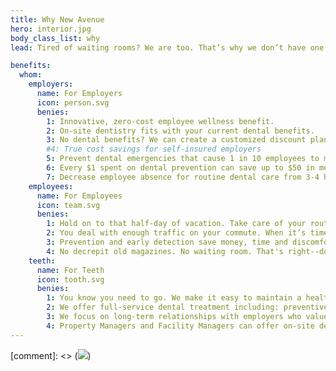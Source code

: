 ```yaml
---
title: Why New Avenue
hero: interior.jpg
body_class_list: why
lead: Tired of waiting rooms? We are too. That’s why we don’t have one. We make seeing a dentist easy for your team by bringing the dentist's office to you.

benefits:
  whom:
    employers:
      name: For Employers
      icon: person.svg
      benies:
        1: Innovative, zero-cost employee wellness benefit.
        2: On-site dentistry fits with your current dental benefits.
        3: No dental benefits? We can create a customized discount plan for your employees.
        #4: True cost savings for self-insured employers
        5: Prevent dental emergencies that cause 1 in 10 employees to miss a full day of work each year.
        6: Every $1 spent on dental prevention can save up to $50 in medical treatment costs.
        7: Decrease employee absence for routine dental care from 3-4 hours to 1 hour or less (including travel time).
    employees:
      name: For Employees
      icon: team.svg
      benies:
        1: Hold on to that half-day of vacation. Take care of your routine dental appointment in an hour or less.
        2: You deal with enough traffic on your commute. When it’s time to see a dentist we come to you.
        3: Prevention and early detection save money, time and discomfort long term.
        4: No decrepit old magazines. No waiting room. That's right--do your thing until we’re ready for you, we’ll let you know.
    teeth:
      name: For Teeth
      icon: tooth.svg
      benies:
        1: You know you need to go. We make it easy to maintain a healthy smile.
        2: We offer full-service dental treatment including: preventive, digital X-rays, cleanings, Invisalign, whitening, cosmetic treatment, surgical treatment.
        3: We focus on long-term relationships with employers who value providing excellent benefits to their employees.
        4: Property Managers and Facility Managers can offer on-site dentistry to their tenants to help attract and retain tenants.
---
```




[comment]: <> (![](myimage.jpg?classes=float-left))
